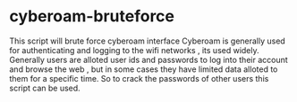 # cyberoam-bruteforce
This script will brute force cyberoam interface
Cyberoam is generally used for authenticating and logging to the wifi networks , its used widely.
Generally users are alloted user ids and passwords to log into their account and browse the web , but in some cases they have limited data alloted to them for a specific time.
So to crack the passwords of other users this script can be used.
